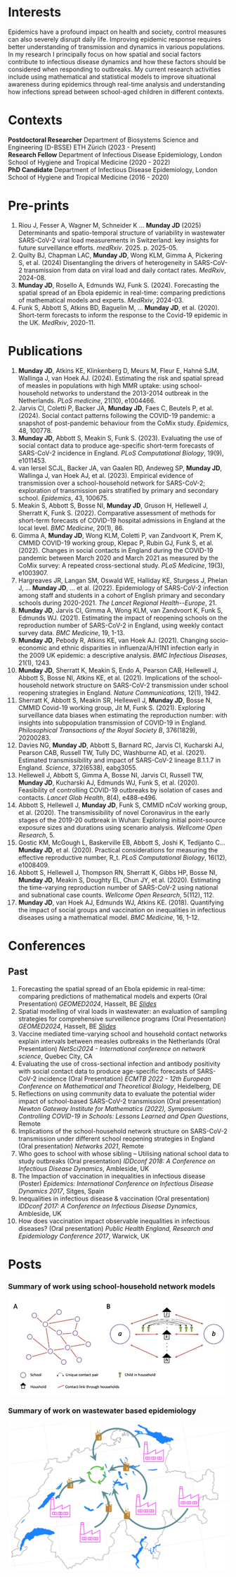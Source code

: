 # Interests 
Epidemics have a profound impact on health and society, control measures can also severely disrupt daily life. Improving epidemic response requires better understanding of transmission and dynamics in various populations. In my research I principally focus on how spatial and social factors contribute to infectious disease dynamics and how these factors should be considered when responding to outbreaks. My current research activities include using mathematical and statistical models to improve situational awareness during epidemics through real-time analysis and understanding how infections spread between school-aged children in different contexts. 

# Contexts 
**Postdoctoral Researcher** Department of Biosystems Science and Engineering (D-BSSE) ETH Zürich (2023 - Present) \
**Research Fellow** Department of Infectious Disease Epidemiology, London School of Hygiene and Tropical Medicine (2020 - 2022) \
**PhD Candidate** Department of Infectious Disease Epidemiology, London School of Hygiene and Tropical Medicine (2016 - 2020)

# Pre-prints
1. Riou J, Fesser A, Wagner M, Schneider K ... **Munday JD** (2025) Determinants and spatio-temporal structure of variability in wastewater SARS-CoV-2 viral load measurements in Switzerland: key insights for future surveillance efforts. *medRxiv*. 2025. p. 2025-05.
1. Quilty BJ, Chapman LAC, **Munday JD**, Wong KLM, Gimma A, Pickering S, et al. (2024) Disentangling the drivers of heterogeneity in SARS-CoV-2 transmission from data on viral load and daily contact rates. *MedRxiv*, 2024-08.
1. **Munday JD**, Rosello A, Edmunds WJ, Funk S. (2024). Forecasting the spatial spread of an Ebola epidemic in real-time: comparing predictions of mathematical models and experts. *MedRxiv*, 2024-03. 
1. Funk S, Abbott S, Atkins BD, Baguelin M, ... **Munday JD**,  et al. (2020). Short-term forecasts to inform the response to the Covid-19 epidemic in the UK. *MedRxiv*, 2020-11.

# Publications
1. **Munday JD**, Atkins KE, Klinkenberg D, Meurs M, Fleur E, Hahné SJM, Wallinga J, van Hoek AJ. (2024). Estimating the risk and spatial spread of measles in populations with high MMR uptake: using school-household networks to understand the 2013-2014 outbreak in the Netherlands. *PLoS medicine*, 21(10), e1004466.
1. Jarvis CI, Coletti P, Backer JA, **Munday JD**, Faes C, Beutels P, et al. (2024). Social contact patterns following the COVID-19 pandemic: a snapshot of post-pandemic behaviour from the CoMix study. *Epidemics*, 48, 100778.
1. **Munday JD**, Abbott S, Meakin S, Funk S. (2023). Evaluating the use of social contact data to produce age-specific short-term forecasts of SARS-CoV-2 incidence in England. *PLoS Computational Biology*, 19(9), e1011453.
1. van Iersel SCJL, Backer JA, van Gaalen RD, Andeweg SP, **Munday JD**, Wallinga J, van Hoek AJ, et al. (2023). Empirical evidence of transmission over a school-household network for SARS-CoV-2; exploration of transmission pairs stratified by primary and secondary school. *Epidemics*, 43, 100675.
1. Meakin S, Abbott S, Bosse NI, **Munday JD**, Gruson H, Hellewell J, Sherratt K, Funk S. (2022). Comparative assessment of methods for short-term forecasts of COVID-19 hospital admissions in England at the local level. *BMC Medicine*, 20(1), 86.
1. Gimma A, **Munday JD**, Wong KLM, Coletti P, van Zandvoort K, Prem K, CMMID COVID-19 working group, Klepac P, Rubin GJ, Funk S, et al. (2022). Changes in social contacts in England during the COVID-19 pandemic between March 2020 and March 2021 as measured by the CoMix survey: A repeated cross-sectional study. *PLoS Medicine*, 19(3), e1003907.
1. Hargreaves JR, Langan SM, Oswald WE, Halliday KE, Sturgess J, Phelan J, ... **Munday JD**, ...  et al. (2022). Epidemiology of SARS-CoV-2 infection among staff and students in a cohort of English primary and secondary schools during 2020-2021. *The Lancet Regional Health--Europe*, 21.
1. **Munday JD**, Jarvis CI, Gimma A, Wong KLM, van Zandvoort K, Funk S, Edmunds WJ. (2021). Estimating the impact of reopening schools on the reproduction number of SARS-CoV-2 in England, using weekly contact survey data. *BMC Medicine*, 19, 1-13.
1. **Munday JD**, Pebody R, Atkins KE, van Hoek AJ. (2021). Changing socio-economic and ethnic disparities in influenza/A/H1N1 infection early in the 2009 UK epidemic: a descriptive analysis. *BMC Infectious Diseases*, 21(1), 1243.
1. **Munday JD**, Sherratt K, Meakin S, Endo A, Pearson CAB, Hellewell J, Abbott S, Bosse NI, Atkins KE, et al. (2021). Implications of the school-household network structure on SARS-CoV-2 transmission under school reopening strategies in England. *Nature Communications*, 12(1), 1942.
1. Sherratt K, Abbott S, Meakin SR, Hellewell J, **Munday JD**, Bosse N, CMMID Covid-19 working group, Jit M, Funk S. (2021). Exploring surveillance data biases when estimating the reproduction number: with insights into subpopulation transmission of COVID-19 in England. *Philosophical Transactions of the Royal Society B*, 376(1829), 20200283.
1. Davies NG, **Munday JD**, Abbott S, Barnard RC, Jarvis CI, Kucharski AJ, Pearson CAB, Russell TW, Tully DC, Washburne AD, et al. (2021). Estimated transmissibility and impact of SARS-CoV-2 lineage B.1.1.7 in England. *Science*, 372(6538), eabg3055.
1. Hellewell J, Abbott S, Gimma A, Bosse NI, Jarvis CI, Russell TW, **Munday JD**, Kucharski AJ, Edmunds WJ, Funk S, et al. (2020). Feasibility of controlling COVID-19 outbreaks by isolation of cases and contacts. *Lancet Glob Health*, 8(4), e488-e496.
1. Abbott S, Hellewell J, **Munday JD**, Funk S, CMMID nCoV working group, et al. (2020). The transmissibility of novel Coronavirus in the early stages of the 2019-20 outbreak in Wuhan: Exploring initial point-source exposure sizes and durations using scenario analysis. *Wellcome Open Research*, 5.
1. Gostic KM, McGough L, Baskerville EB, Abbott S, Joshi K, Tedijanto C... **Munday JD**, et al. (2020). Practical considerations for measuring the effective reproductive number, R_t. *PLoS Computational Biology*, 16(12), e1008409.
1. Abbott S, Hellewell J, Thompson RN, Sherratt K, Gibbs HP, Bosse NI, **Munday JD**, Meakin S, Doughty EL, Chun JY, et al. (2020). Estimating the time-varying reproduction number of SARS-CoV-2 using national and subnational case counts. *Wellcome Open Research*, 5(112), 112.
1. **Munday JD**, van Hoek AJ, Edmunds WJ, Atkins KE. (2018). Quantifying the impact of social groups and vaccination on inequalities in infectious diseases using a mathematical model. *BMC Medicine*, 16, 1-12.

# Conferences

<!--- 
## Scheduled 
-->

## Past
1. Forecasting the spatial spread of an Ebola epidemic in real-time: comparing predictions of mathematical models and experts (Oral Presentation) *GEOMED2024*, Hasselt, BE [*Slides*](https://jdmunday.github.io/Talks/GEOMED_EB.pdf)
1. Spatial modelling of viral loads in wastewater: an evaluation of sampling strategies for comprehensive surveillence programs (Oral Presentation) *GEOMED2024*, Hasselt, BE [*Slides*](https://jdmunday.github.io/Talks/GEOMED_WW.pdf)
1. Vaccine mediated time-varying school and household contact networks explain intervals between measles outbreaks in the Netherlands (Oral Presentation) *NetSci2024 - International conference on network science*, Quebec City, CA
1. Evaluating the use of cross-sectional infection and antibody positivity with social contact data to produce age-specific forecasts of SARS-CoV-2 incidence (Oral Presentation) *ECMTB 2022 - 12th European Conference on Mathematical and Theoretical Biology*, Heidelberg, DE
1. Reflections on using community data to evaluate the potential wider impact of school-based SARS-CoV-2 transmission (Oral presentation) *Newton Gateway Institute for Mathematics (2022), Symposium: Controlling COVID-19 in Schools: Lessons Learned and Open Questions*, Remote
1. Implications of the school-household network structure on SARS-CoV-2 transmission under different school reopening strategies in England (Oral presentation) *Networks 2021*, Remote 
1. Who goes to school with whose sibling – Utilising national school data to study outbreaks (Oral presentation) *IDDconf 2018: A Conference on Infectious Disease Dynamics*, Ambleside, UK
1. The Impaction of vaccination in inequalities in infectious disease (Poster) *Epidemics: International Conference on Infectious Disease Dynamics 2017*, Sitges, Spain
1. Inequalities in infectious disease & vaccination (Oral presentation) *IDDconf 2017: A Conference on Infectious Disease Dynamics*, Ambleside, UK
1. How does vaccination impact observable inequalities in infectious diseases? (Oral presentation) *Public Health England, Research and Epidemiology Conference 2017*, Warwick, UK

# Posts

### Summary of work using school-household network models
[![](/Figures/NetworkSchematic.jpg 'School Networks')](/schoolhhnetworks)

### Summary of work on wastewater based epidemiology
[![](/Figures/wastewater.jpg 'Wastewater')](/wastewater)





